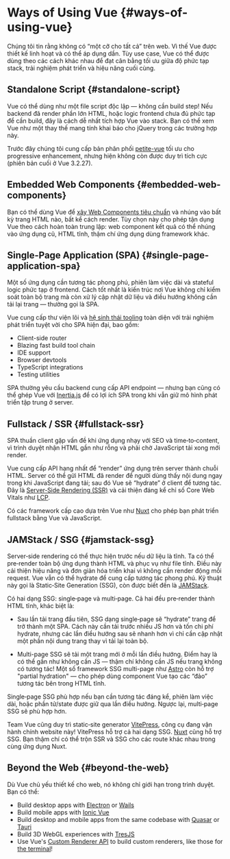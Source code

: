# Ways of Using Vue {#ways-of-using-vue}

Chúng tôi tin rằng không có “một cỡ cho tất cả” trên web. Vì thế Vue được thiết kế linh hoạt và có thể áp dụng dần. Tùy use case, Vue có thể được dùng theo các cách khác nhau để đạt cân bằng tối ưu giữa độ phức tạp stack, trải nghiệm phát triển và hiệu năng cuối cùng.

## Standalone Script {#standalone-script}

Vue có thể dùng như một file script độc lập — không cần build step! Nếu backend đã render phần lớn HTML, hoặc logic frontend chưa đủ phức tạp để cần build, đây là cách dễ nhất tích hợp Vue vào stack. Bạn có thể xem Vue như một thay thế mang tính khai báo cho jQuery trong các trường hợp này.

Trước đây chúng tôi cung cấp bản phân phối [petite-vue](https://github.com/vuejs/petite-vue) tối ưu cho progressive enhancement, nhưng hiện không còn được duy trì tích cực (phiên bản cuối ở Vue 3.2.27).

## Embedded Web Components {#embedded-web-components}

Bạn có thể dùng Vue để [xây Web Components tiêu chuẩn](/guide/extras/web-components) và nhúng vào bất kỳ trang HTML nào, bất kể cách render. Tùy chọn này cho phép tận dụng Vue theo cách hoàn toàn trung lập: web component kết quả có thể nhúng vào ứng dụng cũ, HTML tĩnh, thậm chí ứng dụng dùng framework khác.

## Single-Page Application (SPA) {#single-page-application-spa}

Một số ứng dụng cần tương tác phong phú, phiên làm việc dài và stateful logic phức tạp ở frontend. Cách tốt nhất là kiến trúc nơi Vue không chỉ kiểm soát toàn bộ trang mà còn xử lý cập nhật dữ liệu và điều hướng không cần tải lại trang — thường gọi là SPA.

Vue cung cấp thư viện lõi và [hệ sinh thái tooling](/guide/scaling-up/tooling) toàn diện với trải nghiệm phát triển tuyệt vời cho SPA hiện đại, bao gồm:

- Client-side router
- Blazing fast build tool chain
- IDE support
- Browser devtools
- TypeScript integrations
- Testing utilities

SPA thường yêu cầu backend cung cấp API endpoint — nhưng bạn cũng có thể ghép Vue với [Inertia.js](https://inertiajs.com) để có lợi ích SPA trong khi vẫn giữ mô hình phát triển tập trung ở server.

## Fullstack / SSR {#fullstack-ssr}

SPA thuần client gặp vấn đề khi ứng dụng nhạy với SEO và time‑to‑content, vì trình duyệt nhận HTML gần như rỗng và phải chờ JavaScript tải xong mới render.

Vue cung cấp API hạng nhất để “render” ứng dụng trên server thành chuỗi HTML. Server có thể gửi HTML đã render để người dùng thấy nội dung ngay trong khi JavaScript đang tải; sau đó Vue sẽ “hydrate” ở client để tương tác. Đây là [Server‑Side Rendering (SSR)](/guide/scaling-up/ssr) và cải thiện đáng kể chỉ số Core Web Vitals như [LCP](https://web.dev/lcp/).

Có các framework cấp cao dựa trên Vue như [Nuxt](https://nuxt.com/) cho phép bạn phát triển fullstack bằng Vue và JavaScript.

## JAMStack / SSG {#jamstack-ssg}

Server‑side rendering có thể thực hiện trước nếu dữ liệu là tĩnh. Ta có thể pre‑render toàn bộ ứng dụng thành HTML và phục vụ như file tĩnh. Điều này cải thiện hiệu năng và đơn giản hóa triển khai vì không cần render động mỗi request. Vue vẫn có thể hydrate để cung cấp tương tác phong phú. Kỹ thuật này gọi là Static‑Site Generation (SSG), còn được biết đến là [JAMStack](https://jamstack.org/what-is-jamstack/).

Có hai dạng SSG: single‑page và multi‑page. Cả hai đều pre‑render thành HTML tĩnh, khác biệt là:

- Sau lần tải trang đầu tiên, SSG dạng single‑page sẽ “hydrate” trang để trở thành một SPA. Cách này cần tải trước nhiều JS hơn và tốn chi phí hydrate, nhưng các lần điều hướng sau sẽ nhanh hơn vì chỉ cần cập nhật một phần nội dung trang thay vì tải lại toàn bộ.

- Multi-page SSG sẽ tải một trang mới ở mỗi lần điều hướng. Điểm hay là có thể gần như không cần JS — thậm chí không cần JS nếu trang không có tương tác! Một số framework SSG multi-page như [Astro](https://astro.build/) còn hỗ trợ "partial hydration" — cho phép dùng component Vue tạo các “đảo” tương tác bên trong HTML tĩnh.

Single‑page SSG phù hợp nếu bạn cần tương tác đáng kể, phiên làm việc dài, hoặc phần tử/state được giữ qua lần điều hướng. Ngược lại, multi‑page SSG sẽ phù hợp hơn.

Team Vue cũng duy trì static‑site generator [VitePress](https://vitepress.dev/), công cụ đang vận hành chính website này! VitePress hỗ trợ cả hai dạng SSG. [Nuxt](https://nuxt.com/) cũng hỗ trợ SSG. Bạn thậm chí có thể trộn SSR và SSG cho các route khác nhau trong cùng ứng dụng Nuxt.

## Beyond the Web {#beyond-the-web}

Dù Vue chủ yếu thiết kế cho web, nó không chỉ giới hạn trong trình duyệt. Bạn có thể:

- Build desktop apps with [Electron](https://www.electronjs.org/) or [Wails](https://wails.io)
- Build mobile apps with [Ionic Vue](https://ionicframework.com/docs/vue/overview)
- Build desktop and mobile apps from the same codebase with [Quasar](https://quasar.dev/) or [Tauri](https://tauri.app)
- Build 3D WebGL experiences with [TresJS](https://tresjs.org/)
- Use Vue's [Custom Renderer API](/api/custom-renderer) to build custom renderers, like those for [the terminal](https://github.com/vue-terminal/vue-termui)!
